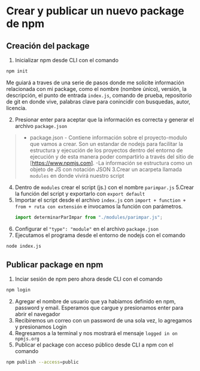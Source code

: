 # Crear y publicar un nuevo package de npm

## Creación del package
1. Inicializar npm desde CLI con el comando 
``` sh
npm init 
```
Me guiará a traves de una serie de pasos donde me solicite información relacionada con mi package, como el nombre (nombre único), versión, la descripción, el punto de entrada `index.js`, comando de prueba, repositorio de git en donde vive, palabras clave para conincidir con busquedas, autor, licencia.

2. Presionar enter para aceptar que la información es correcta y generar el archivo `package.json`
> - package.json
    - Contiene información sobre el proyecto-modulo que vamos a crear. Son un estandar de nodejs para facilitar la estructura y ejecución de los proyectos dentro del entorno de ejecución y de esta manera poder compartirlo a través del sitio de [https://www.npmjs.com].
    -La información se estructura como un objeto de JS con notación JSON
3.Crear un acarpeta llamada `modules` en donde vivirá nuestro script
4. Dentro de `modules` crear el script (js.) con el nombre `parimpar.js` 
5.Crear la función del script y exportarlo con `export default` 
6. Importar el script desde el archivo `index.js` con `import + function + from + ruta con extensión` e invocamos la función con parámetros.
    ```javascript
    import determinarParImpar from "./modules/parimpar.js";
    ```
7. Configurar el `"type": "module"` en el archivo `package.json`
8. Ejecutamos el programa desde el entorno de nodejs con el comando
```sh
node index.js
```
## Publicar package en npm
1. Inciar sesión de npm pero ahora desde CLI con el comando 
```sh
npm login
```
2. Agregar el nombre de usuario que ya habíamos definido en npm, password y email. Esperamos que cargue y presionamos enter para abrir el navegador
3. Recibiremos un correo con un password de una sola vez, lo agregamos y presionamos Login
4. Regresamos a la terminal y nos mostrará el mensaje `logged in on npmjs.org`
5. Publicar el package con acceso público desde CLI a npm con el comando 
```sh
npm publish --access=public
```
